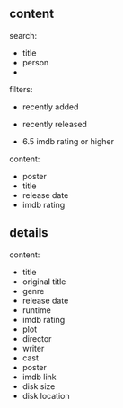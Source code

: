 ## content
search:
 - title
 - person
 - 
filters:
 - recently added
 - recently released

 - 6.5 imdb rating or higher


content: 
 - poster
 - title
 - release date
 - imdb rating

## details

content:
 - title
 - original title
 - genre   
 - release date
 - runtime
 - imdb rating
 - plot
 - director
 - writer
 - cast
 - poster
 - imdb link
 - disk size
 - disk location
